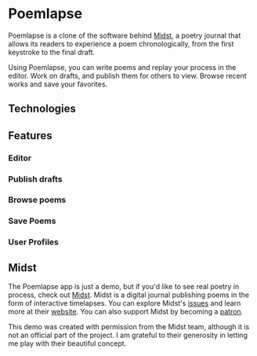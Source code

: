 # Poemlapse

Poemlapse is a clone of the software behind [Midst](http://midst.press/), a poetry journal that allows its readers to experience a poem chronologically, from the first keystroke to the final draft.

Using Poemlapse, you can write poems and replay your process in the editor. Work on drafts, and publish them for others to view. Browse recent works and save your favorites.

## Technologies


## Features
### Editor
### Publish drafts
### Browse poems
### Save Poems
### User Profiles

## Midst
The Poemlapse app is just a demo, but if you'd like to see real poetry in process, check out [Midst](http://midst.press/). Midst is a digital journal publishing poems in the form of interactive timelapses. You can explore Midst's [issues](http://midst.press/read) and learn more at their [website](http://midst.press/about). You can also support Midst by becoming a [patron](https://www.patreon.com/midstpoetry).

This demo was created with permission from the Midst team, although it is not an official part of the project. I am grateful to their generosity in letting me play with their beautiful concept.
